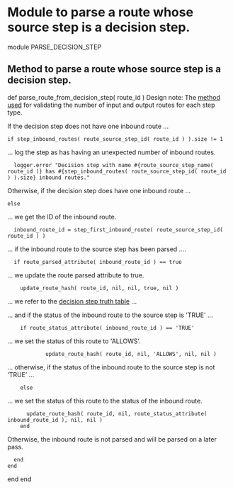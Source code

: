 # Module to parse a route whose source step is a decision step.

module PARSE_DECISION_STEP
## Method to parse a route whose source step is a decision step.

  def parse_route_from_decision_step( route_id )
Design note: The [method used](https://ukparliament.github.io/ontologies/procedure/flowcharts/meta/design-notes/#validating-inputs-and-outputs-to-steps) for validating the number of input and output routes for each step type.

If the decision step does not have one inbound route ...

    if step_inbound_routes( route_source_step_id( route_id ) ).size != 1
... log the step as has having an unexpected number of inbound routes.

      logger.error "Decision step with name #{route_source_step_name( route_id )} has #{step_inbound_routes( route_source_step_id( route_id ) ).size} inbound routes."
Otherwise, if the decision step does have one inbound route ...

    else
... we get the ID of the inbound route.

      inbound_route_id = step_first_inbound_route( route_source_step_id( route_id ) )
... if the inbound route to the source step has been parsed ....

      if route_parsed_attribute( inbound_route_id ) == true
... we update the route parsed attribute to true.

        update_route_hash( route_id, nil, nil, true, nil )
... we refer to the [decision step truth table](https://ukparliament.github.io/ontologies/procedure/flowcharts/meta/design-notes/#truth-table-decision) ...

... and if the status of the inbound route to the source step is 'TRUE' ...

        if route_status_attribute( inbound_route_id ) == 'TRUE'
... we set the status of this route to 'ALLOWS'.

  				update_route_hash( route_id, nil, 'ALLOWS', nil, nil )
... otherwise, if the status of the inbound route to the source step is not ‘TRUE’ ...

        else
... we set the status of this route to the status of the inbound route.

          update_route_hash( route_id, nil, route_status_attribute( inbound_route_id ), nil, nil )
        end
Otherwise, the inbound route is not parsed and will be parsed on a later pass.

      end
    end
  end
end